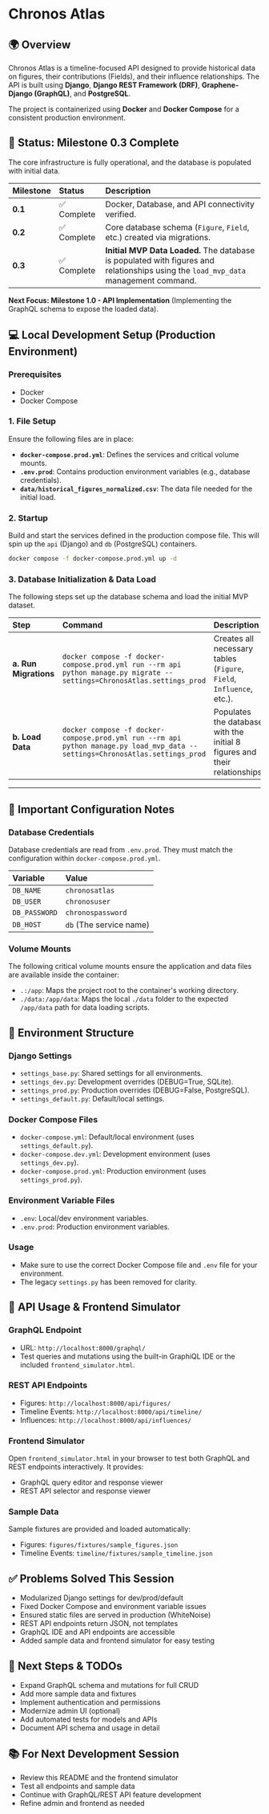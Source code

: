 # Chronos Atlas

## 🌍 Overview

Chronos Atlas is a timeline-focused API designed to provide historical data on figures, their contributions (Fields), and their influence relationships. The API is built using **Django**, **Django REST Framework (DRF)**, **Graphene-Django (GraphQL)**, and **PostgreSQL**.

The project is containerized using **Docker** and **Docker Compose** for a consistent production environment.

## 🚀 Status: Milestone 0.3 Complete

The core infrastructure is fully operational, and the database is populated with initial data.

| Milestone | Status | Description |
| :--- | :--- | :--- |
| **0.1** | ✅ Complete | Docker, Database, and API connectivity verified. |
| **0.2** | ✅ Complete | Core database schema (`Figure`, `Field`, etc.) created via migrations. |
| **0.3** | ✅ Complete | **Initial MVP Data Loaded.** The database is populated with figures and relationships using the `load_mvp_data` management command. |

**Next Focus: Milestone 1.0 - API Implementation** (Implementing the GraphQL schema to expose the loaded data).

## 💻 Local Development Setup (Production Environment)

### Prerequisites

* Docker
* Docker Compose

### 1. File Setup

Ensure the following files are in place:

* **`docker-compose.prod.yml`**: Defines the services and critical volume mounts.
* **`.env.prod`**: Contains production environment variables (e.g., database credentials).
* **`data/historical_figures_normalized.csv`**: The data file needed for the initial load.

### 2. Startup

Build and start the services defined in the production compose file. This will spin up the `api` (Django) and `db` (PostgreSQL) containers.

```bash
docker compose -f docker-compose.prod.yml up -d
```

### 3\. Database Initialization & Data Load

The following steps set up the database schema and load the initial MVP dataset.

| Step | Command | Description |
| :--- | :--- | :--- |
| **a. Run Migrations** | `docker compose -f docker-compose.prod.yml run --rm api python manage.py migrate --settings=ChronosAtlas.settings_prod` | Creates all necessary tables (`Figure`, `Field`, `Influence`, etc.). |
| **b. Load Data** | `docker compose -f docker-compose.prod.yml run --rm api python manage.py load_mvp_data --settings=ChronosAtlas.settings_prod` | Populates the database with the initial 8 figures and their relationships. |

-----

## 🛑 Important Configuration Notes

### Database Credentials

Database credentials are read from `.env.prod`. They must match the configuration within `docker-compose.prod.yml`.

| Variable | Value |
| :--- | :--- |
| `DB_NAME` | `chronosatlas` |
| `DB_USER` | `chronosuser` |
| `DB_PASSWORD` | `chronospassword` |
| `DB_HOST` | `db` (The service name) |

### Volume Mounts

The following critical volume mounts ensure the application and data files are available inside the container:

  * `.:/app`: Maps the project root to the container's working directory.
  * `./data:/app/data`: Maps the local `./data` folder to the expected `/app/data` path for data loading scripts.

## 🧩 Environment Structure

### Django Settings
- `settings_base.py`: Shared settings for all environments.
- `settings_dev.py`: Development overrides (DEBUG=True, SQLite).
- `settings_prod.py`: Production overrides (DEBUG=False, PostgreSQL).
- `settings_default.py`: Default/local settings.

### Docker Compose Files
- `docker-compose.yml`: Default/local environment (uses `settings_default.py`).
- `docker-compose.dev.yml`: Development environment (uses `settings_dev.py`).
- `docker-compose.prod.yml`: Production environment (uses `settings_prod.py`).

### Environment Variable Files
- `.env`: Local/dev environment variables.
- `.env.prod`: Production environment variables.

### Usage
- Make sure to use the correct Docker Compose file and `.env` file for your environment.
- The legacy `settings.py` has been removed for clarity.

## 🧪 API Usage & Frontend Simulator

### GraphQL Endpoint
- URL: `http://localhost:8000/graphql/`
- Test queries and mutations using the built-in GraphiQL IDE or the included `frontend_simulator.html`.

### REST API Endpoints
- Figures: `http://localhost:8000/api/figures/`
- Timeline Events: `http://localhost:8000/api/timeline/`
- Influences: `http://localhost:8000/api/influences/`

### Frontend Simulator
Open `frontend_simulator.html` in your browser to test both GraphQL and REST endpoints interactively. It provides:
- GraphQL query editor and response viewer
- REST API selector and response viewer

### Sample Data
Sample fixtures are provided and loaded automatically:
- Figures: `figures/fixtures/sample_figures.json`
- Timeline Events: `timeline/fixtures/sample_timeline.json`

## ✅ Problems Solved This Session
- Modularized Django settings for dev/prod/default
- Fixed Docker Compose and environment variable issues
- Ensured static files are served in production (WhiteNoise)
- REST API endpoints return JSON, not templates
- GraphQL IDE and API endpoints are accessible
- Added sample data and frontend simulator for easy testing

## 📝 Next Steps & TODOs
- Expand GraphQL schema and mutations for full CRUD
- Add more sample data and fixtures
- Implement authentication and permissions
- Modernize admin UI (optional)
- Add automated tests for models and APIs
- Document API schema and usage in detail

## 📚 For Next Development Session
- Review this README and the frontend simulator
- Test all endpoints and sample data
- Continue with GraphQL/REST API feature development
- Refine admin and frontend as needed
